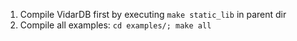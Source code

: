 1. Compile VidarDB first by executing `make static_lib` in parent dir
2. Compile all examples: `cd examples/; make all`
